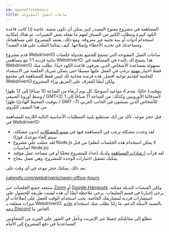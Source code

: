 ```yaml
---
id: openofficehours
title: ساعات العمل المفتوحة
---
```


المساهمة في مشروع مفتوح المصدر كبير يمكن أن تكون صعبة. خاصة إذا كانت قاعدة الكود كبيرة وتتطلب الكثير من السياق لفهم ما تفعله بعض التغييرات. ثم هناك إمكانية استخدام أدوات أو بنية تحتية غير معروفة. ومع ذلك، يعتمد المشروع على مساهماتك ومساعدتك في تحديد الأخطاء وإصلاحها. كيف يمكننا التغلب على هذه العقبة؟

قدم مشروع WebdriverIO ساعات العمل المفتوحة التي تسمح للجميع بجدولة جلسات ثنائية فردية 1:1 مع مساهمي WebdriverIO. هذا يسمح لك بالبدء في المساهمة في WebdriverIO بسهولة بمساعدة الأشخاص الذين يعرفون قاعدة الكود جيدًا. نطلب منك فقط اختيار [مهمة](https://github.com/webdriverio/webdriverio/issues?q=is%3Aissue+is%3Aopen+sort%3Aupdated-desc+label%3Afirst-timers-only) ترغب في العمل عليها مسبقًا حتى يتمكن شريك الجلسة من الاستعداد للجلسة لتقديم توجيه أفضل. هذه فرصة مجانية لك ليس فقط للمساهمة في مجتمع WebdriverIO ولكن أيضًا للتعرف على الفريق وراء المشروع.

حاليًا، نقدم 4 مواعيد أسبوعيًا: كل يوم أربعاء من الساعة 10 صباحًا إلى 12 ظهرًا (بتوقيت وسط أوروبا الصيفي / GMT+2) لأصدقائنا الأوروبيين وكذلك: من الساعة 11 صباحًا إلى 1 ظهرًا (بتوقيت المحيط الهادئ / GMT -7) للأشخاص الذين يعيشون في الجانب الغربي من هذا النصف الكروي.

قبل حجز موعد، تأكد من أنك تستطيع تلبية المتطلبات الأساسية التالية اللازمة للمساهمة في WebdriverIO:

- لقد وجدت مشكلة ترغب في المساهمة فيها في [متتبع المشكلات](https://github.com/webdriverio/webdriverio/issues) (بدون مشكلة، سيتم إلغاء موعدك فورًا)
- لقد عملت على مشروع Node.js من قبل (لا يمكن استخدام هذه الجلسات لتعلم أساسيات Node.js)
- لقد قرأت [إرشادات المساهمة](https://github.com/webdriverio/webdriverio/blob/main/CONTRIBUTING.md#set-up-project) ولديك إعداد للمشروع محليًا أو في مساحة عمل مؤقتة
- يمكنك تشغيل اختبارات الوحدة للمشروع، وهي تعمل بنجاح

بعد ذلك، يمكنك حجز موعد في أي وقت على:

[calendly.com/webdriverio/open-office-hours](https://calendly.com/webdriverio/open-office-hours)

ستعقد جميع الجلسات عبر [Zoom](https://zoom.us/) أو [Google Hangouts](https://hangouts.google.com/) ولكن المنصات البديلة ممكنة، يرجى إخبارنا في قسم التعليقات. يرجى ملاحظة أيضًا أن هذه ليست طريقة للحصول على استشارات فردية لمشاريعك الخاصة. يجب استخدام الوقت للعمل على إصلاحات أو ميزات متعلقة بـ WebdriverIO. بالنسبة لأسئلة الدعم، ما زلنا نطلب منك استخدام [خادم دعم Discord](https://discord.webdriver.io) الخاص بنا.

نتطلع إلى مقابلتكم جميعًا عبر الإنترنت ونأمل في العثور على المزيد من المتعاونين لمساعدتنا في دفع المشروع إلى الأمام!
